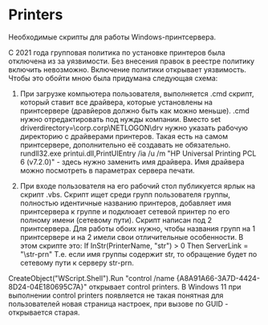 # Printers
Необходимые скрипты для работы Windows-принтсервера.

С 2021 года групповая политика по установке принтеров была отключена из за уязвимости. Без внесения правок в реестре политику включить невозможно. Включение политики открывает уязвимость.
Чтобы это обойти мною была придумана следующая схема:
1) При загрузке компьютера пользователя, выполняется .cmd скрипт, который ставит все драйвера, которые установлены на принтсервере (дравйеров должно быть как можно меньше).
.cmd нужно отредактировать под нужды компании. Вместо set driverdirectory=\\corp.corp\NETLOGON\drv нужно указать рабочую директорию с драйверами принтеров. Такая есть на самом принтсервере, дополнительно её создавать не обязательно.
rundll32.exe printui.dll,PrintUIEntry /ia /u /m "HP Universal Printing PCL 6 (v7.2.0)" - здесь нужно заменить имя драйвера. Имя драйвера можно посмотреть в параметрах сервера печати.

2) При входе пользователя на его рабочий стол публикуется ярлык на скрипт .vbs. Скрипт ищет среди групп пользователя группы, полностью идентичные названию принтеров, добавляет имя принтсервера к группе и подклюает сетевой принтер по его полному имени (сетевому пути).
Скрипт написан под 2 принтсервера. Для работы обоих нужно, чтобы названия групп на 1 принтсервере и на 2 имели свои отличительные особенности. В этом скрипте это: If InStr(PrinterName, "str") > 0 Then ServerLink = "\\str-prn\" Т.е. если имя группы содержит str, то обращение будет по сетевому пути к серверу str-prn.

CreateObject("WScript.Shell").Run "control /name {A8A91A66-3A7D-4424-8D24-04E180695C7A}" открывает control printers. В Windows 11 при выполнении control printers появляется не такая понятная для пользователей новая страница настроек, при вызове по GUID - открывается старая.
